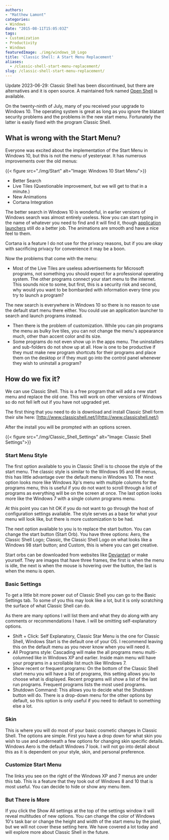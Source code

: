 ```yaml
---
authors: 
- "Matthew Lamont"
categories:
- Windows
date: "2015-08-11T15:05:03Z"
tags:
- Customization
- Productivity
- Windows
featuredImage: ./img/windows_10_Logo
title: 'Classic Shell: A Start Menu Replacement'
aliases:
  - /classic-shell-start-menu-replacement/
slug: /classic-shell-start-menu-replacement/
---
```


Update 2023-06-29: Classic Shell has been discontinued, but there are alternatives and it is open source. A maintained fork named [Open Shell](https://github.com/Open-Shell/Open-Shell-Menu) is available.

On the twenty-ninth of July, many of you received your upgrade to Windows 10. The operating system is great as long as you ignore the blatant security problems and the problems in the new start menu. Fortunately the latter is easily fixed with the program Classic Shell.

## What is wrong with the Start Menu?

Everyone was excited about the implementation of the Start Menu in Windows 10, but this is not the menu of yesteryear. It has numerous improvements over the old menus:

{{< figure src="./img/Start" alt="Image: Windows 10 Start Menu">}}

*   Better Search
*   Live Tiles (Questionable improvement, but we will get to that in a minute.)
*   New Animations
*   Cortana Integration

The better search in Windows 10 is wonderful, in earlier versions of Windows search was almost entirely useless. Now you can start typing in the name of whatever you need to find and it will find it, though [application launchers](http://www.blog.mattlamont.com/launchy-a-better-way-to-luanch-programs/) still do a better job. The animations are smooth and have a nice feel to them.

Cortana is a feature I do not use for the privacy reasons, but if you are okay with sacrificing privacy for convenience it may be a boon.

Now the problems that come with the menu:

*   Most of the Live Tiles are useless advertisements for Microsoft programs, not something you should expect for a professional operating system. The other programs connect your start menu to the internet. This sounds nice to some, but first, this is a security risk and second, why would you want to be bombarded with information every time you try to launch a program?

The new search is everywhere in Windows 10 so there is no reason to use the default start menu there either. You could use an application launcher to search and launch programs instead.

*   Then there is the problem of customization. While you can pin programs the menu as bulky live tiles, you can not change the menu's appearance much, other than accent color and its size.
*   Some programs do not even show up in the apps menu. The uninstallers and sub-folders do not show up at all. How is one to be productive if they must make new program shortcuts for their programs and place them on the desktop or if they must go into the control panel whenever they wish to uninstall a program?

## How do we fix it?

We can use Classic Shell. This is a free program that will add a new start menu and replace the old one. This will work on other versions of Windows so do not fell left out if you have not upgraded yet.

The first thing that you need to do is download and install Classic Shell form their site here: [http://www.classicshell.net/](http://www.classicshell.net/)

After the install you will be prompted with an options screen.

{{< figure src="./img/Classic_Shell_Settings" alt="Image: Classic Shell Settings">}}

### Start Menu Style

The first option available to you in Classic Shell is to choose the style of the start menu. The classic style is similar to the Windows 95 and 98 menus, this has little advantage over the default menu in Windows 10. The next option looks more like Windows Xp's menu with multiple columns for the programs menu, this is useful if you do not want to scroll through a list of programs as everything will be on the screen at once. The last option looks more like the Windows 7 with a single column programs menu.

At this point you can hit OK if you do not want to go through the host of configuration settings available. The style serves as a base for what your menu will look like, but there is more customization to be had.

The next option available to you is to replace the start button. You can change the start button (Start Orb). You have three options: Aero, the Classic Shell Logo; Classic, the Classic Shell Logo on what looks like a Windows 98 start button; and Custom, this is where you can get creative.

Start orbs can be downloaded from websites like [Deviantart](http://www.deviantart.com/browse/all/customization/?q=start%2520orb) or make yourself. They are images that have three frames, the first is when the menu is idle, the next is when the mouse is hovering over the button, the last is when the menu is open.
### Basic Settings

To get a little bit more power out of Classic Shell you can go to the Basic Settings tab. To some of you this may look like a lot, but it is only scratching the surface of what Classic Shell can do.

As there are many options I will list them and what they do along with any comments or recommendations I have. I will be omitting self-explanatory options.

*   Shift + Click: Self Explanatory, Classic Star Menu is the one for Classic Shell, Windows Start is the default one of your OS. I recommend leaving this on the default menu as you never know when you will need it.
*   All Programs style: Cascading will make the all programs menu multi-columned like in Windows XP and earlier. Inside main menu will have your programs in a scrollable list much like Windows 7.
*   Show recent or frequent programs: On the bottom of the Classic Shell start menu you will have a list of programs, this setting allows you to choose what is displayed. Recent programs will show a list of the last run programs. Frequent programs lists the most used programs.
*   Shutdown Command: This allows you to decide what the Shutdown button will do. There is a drop-down menu for the other options by default, so this option is only useful if you need to default to something else a lot.

### Skin

This is where you will do most of your basic cosmetic changes in Classic Shell. The options are simple. First you have a drop down for what skin you wish to use and underneath a few options for changing skin specific details. Windows Aero is the default Windows 7 look. I will not go into detail about this as it is dependent on your style, skin, and personal preference.

### Customize Start Menu

The links you see on the right of the Windows XP and 7 menus are under this tab. This is a feature that they took out of Windows 8 and 10 that is most useful. You can decide to hide or show any menu item.

### But There is More

If you click the Show All settings at the top of the settings window it will reveal multitudes of new options. You can change the color of Windows 10's task bar or change the height and width of the start menu by the pixel, but we will not cover these setting here. We have covered a lot today and will explore more about Classic Shell in the future.